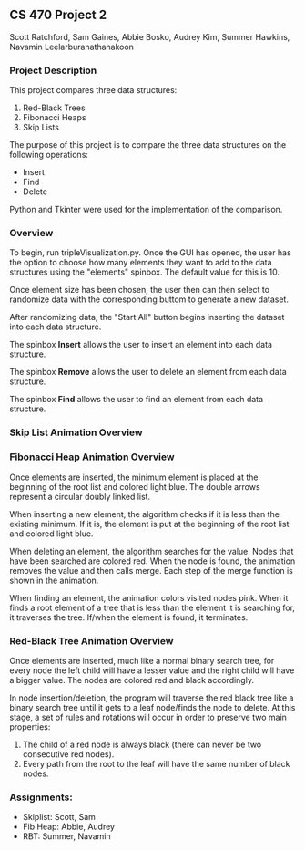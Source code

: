 ## CS 470 Project 2
Scott Ratchford, Sam Gaines, Abbie Bosko, Audrey Kim, Summer Hawkins, Navamin Leelarburanathanakoon

### Project Description
This project compares three data structures: 
  1. Red-Black Trees
  2. Fibonacci Heaps
  3. Skip Lists

The purpose of this project is to compare the three data structures on the following operations:
  * Insert
  * Find
  * Delete

Python and Tkinter were used for the implementation of the comparison.

### Overview
To begin, run tripleVisualization.py. Once the GUI has opened, the user has the option to choose how many elements they want to add to the data structures using the "elements" spinbox. The default value for this is 10.

Once element size has been chosen, the user then can then select to randomize data with the corresponding buttom to generate a new dataset.

After randomizing data, the "Start All" button begins inserting the dataset into each data structure.

The spinbox **Insert** allows the user to insert an element into each data structure. 

The spinbox **Remove** allows the user to delete an element from each data structure. 

The spinbox **Find** allows the user to find an element from each data structure.

### Skip List Animation Overview


### Fibonacci Heap Animation Overview
Once elements are inserted, the minimum element is placed at the beginning of the root list and colored light blue. The double arrows represent a circular doubly linked list. 

When inserting a new element, the algorithm checks if it is less than the existing minimum. If it is, the element is put at the beginning of the root list and colored light blue.

When deleting an element, the algorithm searches for the value. Nodes that have been searched are colored red. When the node is found, the animation removes the value and then calls merge. Each step of the merge function is shown in the animation.

When finding an element, the animation colors visited nodes pink. When it finds a root element of a tree that is less than the element it is searching for, it traverses the tree. If/when the element is found, it terminates.


### Red-Black Tree Animation Overview
Once elements are inserted, much like a normal binary search tree, for every node the left child will have a lesser value and the right child will have a bigger value. The nodes are colored red and black accordingly.

In node insertion/deletion, the program will traverse the red black tree like a binary search tree until it gets to a leaf node/finds the node to delete. At this stage, a set of rules and rotations will occur in order to preserve two main properties:

1. The child of a red node is always black (there can never be two consecutive red nodes).
2. Every path from the root to the leaf will have the same number of black nodes.

### Assignments:
* Skiplist: Scott, Sam
* Fib Heap: Abbie, Audrey
* RBT: Summer, Navamin

